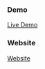 
### Demo

<a href="https://youtu.be/EdkBNqHxw5Y" rel="nofollow"> Live Demo </a>

### Website
<a href="https://codeat21.com/react-navbar-dropdown-menu-responsive-codeat21-com/" rel="nofollow"> Website </a>
